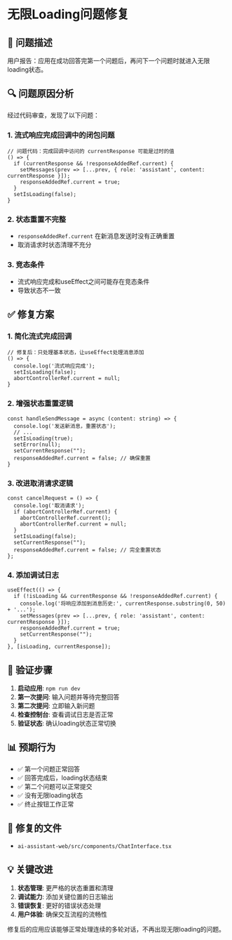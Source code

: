 # 无限Loading问题修复

## 🐛 问题描述

用户报告：应用在成功回答完第一个问题后，再问下一个问题时就进入无限loading状态。

## 🔍 问题原因分析

经过代码审查，发现了以下问题：

### 1. 流式响应完成回调中的闭包问题
```tsx
// 问题代码：完成回调中访问的 currentResponse 可能是过时的值
() => {
  if (currentResponse && !responseAddedRef.current) {
    setMessages(prev => [...prev, { role: 'assistant', content: currentResponse }]);
    responseAddedRef.current = true;
  }
  setIsLoading(false);
}
```

### 2. 状态重置不完整
- `responseAddedRef.current` 在新消息发送时没有正确重置
- 取消请求时状态清理不充分

### 3. 竞态条件
- 流式响应完成和useEffect之间可能存在竞态条件
- 导致状态不一致

## ✅ 修复方案

### 1. 简化流式完成回调
```tsx
// 修复后：只处理基本状态，让useEffect处理消息添加
() => {
  console.log('流式响应完成');
  setIsLoading(false);
  abortControllerRef.current = null;
}
```

### 2. 增强状态重置逻辑
```tsx
const handleSendMessage = async (content: string) => {
  console.log('发送新消息，重置状态');
  // ... 
  setIsLoading(true);
  setError(null);
  setCurrentResponse("");
  responseAddedRef.current = false; // 确保重置
}
```

### 3. 改进取消请求逻辑
```tsx
const cancelRequest = () => {
  console.log('取消请求');
  if (abortControllerRef.current) {
    abortControllerRef.current();
    abortControllerRef.current = null;
  }
  setIsLoading(false);
  setCurrentResponse("");
  responseAddedRef.current = false; // 完全重置状态
};
```

### 4. 添加调试日志
```tsx
useEffect(() => {
  if (!isLoading && currentResponse && !responseAddedRef.current) {
    console.log('将响应添加到消息历史:', currentResponse.substring(0, 50) + '...');
    setMessages(prev => [...prev, { role: 'assistant', content: currentResponse }]);
    responseAddedRef.current = true;
    setCurrentResponse("");
  }
}, [isLoading, currentResponse]);
```

## 🧪 验证步骤

1. **启动应用**: `npm run dev`
2. **第一次提问**: 输入问题并等待完整回答
3. **第二次提问**: 立即输入新问题
4. **检查控制台**: 查看调试日志是否正常
5. **验证状态**: 确认loading状态正常切换

## 📊 预期行为

- ✅ 第一个问题正常回答
- ✅ 回答完成后，loading状态结束
- ✅ 第二个问题可以正常提交
- ✅ 没有无限loading状态
- ✅ 终止按钮工作正常

## 🔧 修复的文件

- `ai-assistant-web/src/components/ChatInterface.tsx`

## 💡 关键改进

1. **状态管理**: 更严格的状态重置和清理
2. **调试能力**: 添加关键位置的日志输出
3. **错误恢复**: 更好的错误状态处理
4. **用户体验**: 确保交互流程的流畅性

修复后的应用应该能够正常处理连续的多轮对话，不再出现无限loading的问题。 